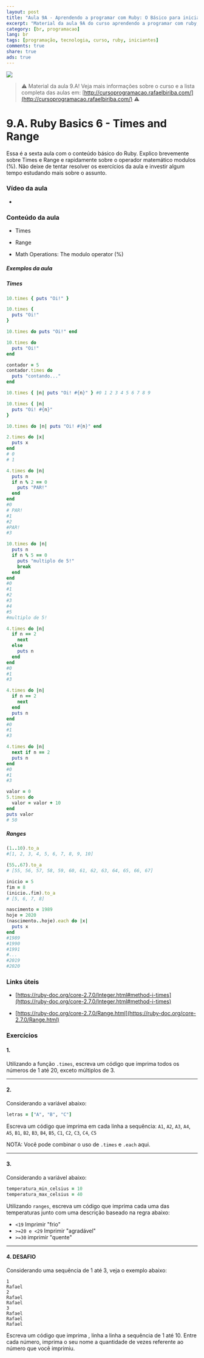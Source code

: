 ```yaml
---
layout: post
title: "Aula 9A - Aprendendo a programar com Ruby: O Básico para iniciantes"
excerpt: "Material da aula 9A do curso aprendendo a programar com ruby, o básico para iniciantes. Nunca é tarde para começar a programar! Eu criei um curso gratuito, fácil e didático voltado para iniciantes. Confira mais informações aqui nessa publicação."
category: [br, programacao]
lang: br
tags: [programação, tecnologia, curso, ruby, iniciantes]
comments: true
share: true
ads: true
---
```


![](/blog/images/curso_ruby_basico/banner-curso-ruby-9A.jpg)

> :warning: Material da aula 9.A! Veja mais informações sobre o curso e a lista completa das aulas em: [http://cursoprogramacao.rafaelbiriba.com/](http://cursoprogramacao.rafaelbiriba.com/) :warning:

# 9.A. Ruby Basics 6 - Times and Range

Essa é a sexta aula com o conteúdo básico do Ruby. Explico brevemente sobre Times e Range e rapidamente sobre o operador matemático modulos (%).
Não deixe de tentar resolver os exercícios da aula e investir algum tempo estudando mais sobre o assunto.

### Vídeo da aula

- []()

### Conteúdo da aula

- Times

- Range

- Math Operations: The modulo operator (%)

##### Exemplos da aula

##### Times

```ruby
10.times { puts "Oi!" }

10.times {
  puts "Oi!"
}

10.times do puts "Oi!" end

10.times do
  puts "Oi!"
end

contador = 5
contador.times do
  puts "contando..."
end
```

```ruby
10.times { |n| puts "Oi! #{n}" } #0 1 2 3 4 5 6 7 8 9

10.times { |n|
  puts "Oi! #{n}"
}

10.times do |n| puts "Oi! #{n}" end

2.times do |x|
  puts x
end
# 0
# 1
```

```ruby
4.times do |n|
  puts n
  if n % 2 == 0
    puts "PAR!"
  end
end
#0
# PAR!
#1
#2
#PAR!
#3
```

```ruby
10.times do |n|
  puts n
  if n % 5 == 0
    puts "multiplo de 5!"
    break
  end
end
#0
#1
#2
#3
#4
#5
#multiplo de 5!
```

```ruby
4.times do |n|
  if n == 2
    next
  else
    puts n
  end
end
#0
#1
#3

4.times do |n|
  if n == 2
    next
  end
  puts n
end
#0
#1
#3

4.times do |n|
  next if n == 2
  puts n
end
#0
#1
#3
```

```ruby
valor = 0
5.times do
  valor = valor + 10
end
puts valor
# 50
```

##### Ranges

```ruby
(1..10).to_a
#[1, 2, 3, 4, 5, 6, 7, 8, 9, 10]

(55..67).to_a
# [55, 56, 57, 58, 59, 60, 61, 62, 63, 64, 65, 66, 67]
```

```ruby
inicio = 5
fim = 8
(inicio..fim).to_a
# [5, 6, 7, 8]
```

```ruby
nascimento = 1989
hoje = 2020
(nascimento..hoje).each do |x|
  puts x
end
#1989
#1990
#1991
#...
#2019
#2020
```

### Links úteis

- [https://ruby-doc.org/core-2.7.0/Integer.html#method-i-times](https://ruby-doc.org/core-2.7.0/Integer.html#method-i-times)

- [https://ruby-doc.org/core-2.7.0/Range.html](https://ruby-doc.org/core-2.7.0/Range.html)

### Exercícios

#### 1.

Utilizando a função `.times`, escreva um código que imprima todos os números de 1 até 20, exceto múltiplos de 3.

---

#### 2.

Considerando a variável abaixo:

```ruby
letras = ["A", "B", "C"]
```

Escreva um código que imprima em cada linha a sequência: `A1`, `A2`, `A3`, `A4`, `A5`, `B1`, `B2`, `B3`, `B4`, `B5`, `C1`, `C2`, `C3`, `C4`, `C5`

NOTA: Você pode combinar o uso de `.times` e `.each` aqui.

---

#### 3.

Considerando a variável abaixo:

```ruby
temperatura_min_celsius = 10
temperatura_max_celsius = 40
```

Utilizando `ranges`, escreva um código que imprima cada uma das temperaturas junto com uma descrição baseado na regra abaixo:

- `<19` Imprimir "frio"
- `>=20 e <29` Imprimir "agradável"
- `>=30` imprimir "quente"

---

#### 4. DESAFIO

Considerando uma sequência de 1 até 3, veja o exemplo abaixo:

```
1
Rafael
2
Rafael
Rafael
3
Rafael
Rafael
Rafael
```

Escreva um código que imprima , linha a linha a sequência de 1 até 10. Entre cada número, imprima o seu nome a quantidade de vezes referente ao número que você imprimiu.
